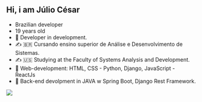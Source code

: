## Hi, i am Júlio César 
- Brazilian developer
- 19 years old
- 🔭 Developer in development.
- ✍ 🇧🇷  Cursando ensino superior de Análise e Desenvolvimento de Sistemas.
- ✍ 🇺🇸  Studying at the Faculty of Systems Analysis and Development.
- 📖 Web-development: HTML, CSS - Python, Django, JavaScript - ReactJs
- 📖 Back-end devolpment in JAVA w Spring Boot, Django Rest Framework.
 
<a href="https://www.linkedin.com/in/j%C3%BAlio-ara%C3%BAjo-348316234?lipi=urn%3Ali%3Apage%3Ad_flagship3_profile_view_base_contact_details%3Bprs09DpoR2GFvbq8OO%2Btbg%3D%3D" target="_blank"><img src="https://img.shields.io/badge/LinkedIn-0077B5?style=for-the-badge&logo=linkedin&logoColor=white">


